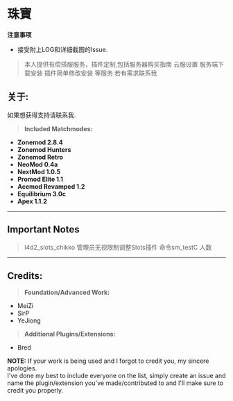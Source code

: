 # **珠寶**

**注意事项** 
* 接受附上LOG和详细截图的Issue.
> 本人提供有偿搭服服务，插件定制,包括服务器购买指南 云服设置 服务端下载安装 插件简单修改安装 等服务 若有需求联系我

## **关于:**

如果想获得支持请联系我.

> **Included Matchmodes:**
* **Zonemod 2.8.4**
* **Zonemod Hunters**
* **Zonemod Retro**
* **NeoMod 0.4a** 
* **NextMod 1.0.5**
* **Promod Elite 1.1**
* **Acemod Revamped 1.2**
* **Equilibrium 3.0c**
* **Apex 1.1.2**

---

## **Important Notes**
>l4d2_slots_chikko 管理员无视限制调整Slots插件 命令sm_testC 人数


---
	
## **Credits:**

> **Foundation/Advanced Work:**
* MeiZi
* SirP
* YeJiong

> **Additional Plugins/Extensions:**
* Bred

**NOTE:** If your work is being used and I forgot to credit you, my sincere apologies.  
I've done my best to include everyone on the list, simply create an issue and name the plugin/extension you've made/contributed to and I'll make sure to credit you properly.
